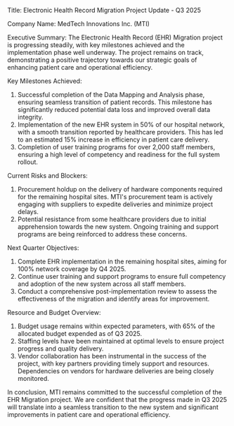  Title: Electronic Health Record Migration Project Update - Q3 2025

Company Name: MedTech Innovations Inc. (MTI)

Executive Summary:
The Electronic Health Record (EHR) Migration project is progressing steadily, with key milestones achieved and the implementation phase well underway. The project remains on track, demonstrating a positive trajectory towards our strategic goals of enhancing patient care and operational efficiency.

Key Milestones Achieved:
1. Successful completion of the Data Mapping and Analysis phase, ensuring seamless transition of patient records. This milestone has significantly reduced potential data loss and improved overall data integrity.
2. Implementation of the new EHR system in 50% of our hospital network, with a smooth transition reported by healthcare providers. This has led to an estimated 15% increase in efficiency in patient care delivery.
3. Completion of user training programs for over 2,000 staff members, ensuring a high level of competency and readiness for the full system rollout.

Current Risks and Blockers:
1. Procurement holdup on the delivery of hardware components required for the remaining hospital sites. MTI's procurement team is actively engaging with suppliers to expedite deliveries and minimize project delays.
2. Potential resistance from some healthcare providers due to initial apprehension towards the new system. Ongoing training and support programs are being reinforced to address these concerns.

Next Quarter Objectives:
1. Complete EHR implementation in the remaining hospital sites, aiming for 100% network coverage by Q4 2025.
2. Continue user training and support programs to ensure full competency and adoption of the new system across all staff members.
3. Conduct a comprehensive post-implementation review to assess the effectiveness of the migration and identify areas for improvement.

Resource and Budget Overview:
1. Budget usage remains within expected parameters, with 65% of the allocated budget expended as of Q3 2025.
2. Staffing levels have been maintained at optimal levels to ensure project progress and quality delivery.
3. Vendor collaboration has been instrumental in the success of the project, with key partners providing timely support and resources. Dependencies on vendors for hardware deliveries are being closely monitored.

In conclusion, MTI remains committed to the successful completion of the EHR Migration project. We are confident that the progress made in Q3 2025 will translate into a seamless transition to the new system and significant improvements in patient care and operational efficiency.
